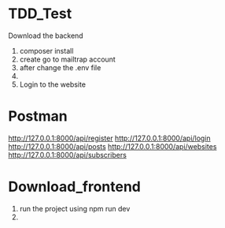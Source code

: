 # TDD_Test
Download the backend
1. composer install
2. create go to mailtrap account 
3. after change the .env file
4. 
5. Login to the website



# Postman
http://127.0.0.1:8000/api/register
http://127.0.0.1:8000/api/login
http://127.0.0.1:8000/api/posts
http://127.0.0.1:8000/api/websites
http://127.0.0.1:8000/api/subscribers

# Download_frontend
1. run the project using npm run dev
2. 
